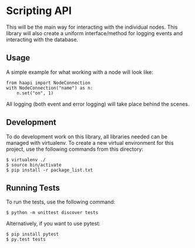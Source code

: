 Scripting API
=============

This will be the main way for interacting with the individual nodes. This
library will also create a uniform interface/method for logging events and
interacting with the database.


Usage
-----

A simple example for what working with a node will look like:

    from haapi import NodeConnection
    with NodeConnection("name") as n:
        n.set("on", 1)

All logging (both event and error logging) will take place behind the scenes.


Development
-----------

To do development work on this library, all libraries needed can be managed
with virtualenv. To create a new virtual environment for this project, use the
following commands from this directory:

    $ virtualenv ./
    $ source bin/activate
    $ pip install -r package_list.txt


Running Tests
-------------

To run the tests, use the following command:

    $ python -m unittest discover tests

Alternatively, if you want to use pytest:

    $ pip install pytest
    $ py.test tests


